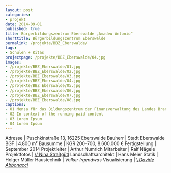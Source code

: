```yaml
---
layout: post
categories:
- projekt
date: 2014-09-01
published: true
title: Bürgerbildungs­zentrum Eberswalde „Amadeu Antonio“
shorttitle: Bürgerbildungszentrum Eberswalde
permalink: /projekte/BBZ_Eberswalde/
tags: 
- Schulen + Kitas 
projectpage: /projekte/BBZ_Eberswalde/04.jpg
images:
- /projekte/BBZ_Eberswalde/01.jpg
- /projekte/BBZ_Eberswalde/02.jpg
- /projekte/BBZ_Eberswalde/03.jpg
- /projekte/BBZ_Eberswalde/04.jpg
- /projekte/BBZ_Eberswalde/05.jpg
- /projekte/BBZ_Eberswalde/06.jpg
- /projekte/BBZ_Eberswalde/07.jpg
- /projekte/BBZ_Eberswalde/08.jpg
captions:
- 01 Mensa für das Bildungszentrum der Finanzverwaltung des Landes Brandenburg
- 02 In context of the running paid content
- 03 Lorem Ipsum
- 04 Lorem Ipsum
---
```

Adresse			|	Puschkinstraße 13, 16225 Eberswalde 
Bauherr			|	Stadt Eberswalde
BGF				|	4.800 m²
Bausumme		|	KGR 200–700, 8.600.000 €
Fertigstellung	|	September 2014
Projektleiter	|	Arthur Numrich
Mitarbeiter		|	Ralf Nägele 
Projektfotos	|	<a href="http://www.ninastrg.de" target= "_blank">// Nina Straßgütl</a>
Landschaftsarchitekt | Hans Meier
Statik | Holger Müller
Haustechnik | *Volker Irgendwas*
Visualisierung | [\\ _Davide Abbonacci_](http://www.abbonacci.com/)
